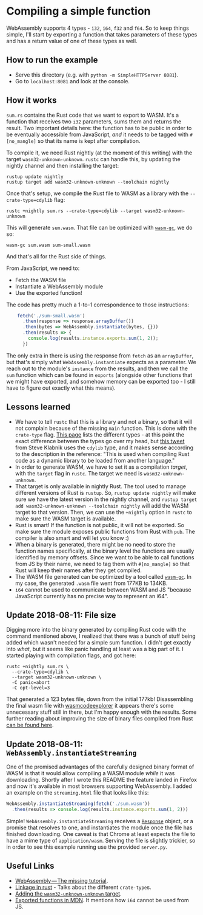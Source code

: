 # Compiling a simple function

WebAssembly supports 4 types - `i32`, `i64`, `f32` and `f64`. So to keep things simple,
I'll start by exporting a function that takes parameters of these types and has a return
value of one of these types as well.

## How to run the example
- Serve this directory (e.g. with `python -m SimpleHTTPServer 8081`).
- Go to `localhost:8081` and look at the console.

## How it works

`sum.rs` contains the Rust code that we want to export to WASM. It's a function that receives
two `i32` parameters, sums them and returns the result. Two important details here: the function
has to be public in order to be eventually accessible from JavaScript, _and_ it needs to be
tagged with `#[no_mangle]` so that its name is kept after compilation.

To compile it, we need Rust nightly (at the moment of this writing) with the target
`wasm32-unknown-unknown`. `rustc` can handle this, by updating the nightly channel and
then installing the target:

```
rustup update nightly
rustup target add wasm32-unknown-unknown --toolchain nightly
```

Once that's setup, we compile the Rust file to WASM as a library with the
`--crate-type=cdylib` flag:

```
rustc +nightly sum.rs --crate-type=cdylib --target wasm32-unknown-unknown
```

This will generate `sum.wasm`. That file can be optimized with
[`wasm-gc`](https://github.com/alexcrichton/wasm-gc), we do so:

```
wasm-gc sum.wasm sum-small.wasm
```

And that's all for the Rust side of things.

From JavaScript, we need to:

- Fetch the WASM file
- Instantiate a WebAssembly module
- Use the exported function!

The code has pretty much a 1-to-1 correspondence to those instructions:

```js
    fetch('./sum-small.wasm')
      .then(response => response.arrayBuffer())
      .then(bytes => WebAssembly.instantiate(bytes, {}))
      .then(results => {
        console.log(results.instance.exports.sum(1, 2));
      })
```

The only extra in there is using the response from `fetch` as an `arrayBuffer`, but that's
simply what `WebAssembly.instantiate` expects as a parameter. We reach out to the module's
`instance` from the results, and then we call the `sum` function which can be found in
`exports` (alongside other functions that we might have exported, and somehow memory can
be exported too - I still have to figure out exactly what this means).

## Lessons learned

- We have to tell `rustc` that this is a library and not a binary, so that it will not
  complain because of the missing `main` function. This is done with the `crate-type` flag.
  [This page](https://doc.rust-lang.org/reference/linkage.html) lists the different types -
  at this point the exact difference between the types go over my head, but
  [this tweet](https://twitter.com/steveklabnik/status/934769437974069248) from Steve Klabnik
  uses the `cdylib` type, and it makes sense according to the description in the reference:
  "This is used when compiling Rust code as a dynamic library to be loaded from another
  language."
- In order to generate WASM, we have to set it as a compilation _target_, with the `target`
  flag in `rustc`. The target we need is `wasm32-unknown-unknown`.
- That target is only available in nightly Rust. The tool used to manage different versions
  of Rust is `rustup`. So, `rustup update nightly` will make sure we have the latest version
  in the nightly channel, and `rustup target add wasm32-unknown-unknown --toolchain nightly`
  will add the WASM target to that version. Then, we can use the `+nightly` option in `rustc`
  to make sure the WASM target is available.
- Rust is smart! If the function is not public, it will not be exported. So make sure the
  module exposes public functions from Rust with `pub`. The compiler is also smart and will
  let you know :)
- When a binary is generated, there might be no need to store the function names specifically,
  at the binary level the functions are usually identified by memory offsets. Since we want to
  be able to call functions from JS by their name, we need to tag them with `#[no_mangle]` so
  that Rust will keep their names after they get compiled.
- The WASM file generated can be optimized by a tool called
  [`wasm-gc`](https://github.com/alexcrichton/wasm-gc). In my case, the generated `.wasm` file
  went from 177KB to 134KB.
- `i64` cannot be used to communicate between WASM and JS "because JavaScript currently has no
  precise way to represent an i64".

## Update 2018-08-11: File size

Digging more into the binary generated by compiling Rust code with the command mentioned above,
I realized that there was a bunch of stuff being added which wasn't needed for a simple sum function.
I didn't get exactly into _what_, but it seems like panic handling at least was a big part of it.
I started playing with compilation flags, and got here:

```
rustc +nightly sum.rs \
  --crate-type=cdylib \
  --target wasm32-unknown-unknown \
  -C panic=abort
  -C opt-level=3
```

That generated a 123 bytes file, down from the initial 177kb! Disassembling the final wasm file with
[wasmcodeexplorer](https://wasdk.github.io/wasmcodeexplorer/) it appears there's some unnecessary stuff
still in there, but I'm happy enough with the results. Some further reading about improving the size
of binary files compiled from Rust [can be found here](https://kripken.github.io/blog/binaryen/2018/04/18/rust-emscripten.html).

## Update 2018-08-11: `WebAssembly.instantiateStreaming`

One of the promised advantages of the carefully designed binary format of WASM is that it would allow
compiling a WASM module _while_ it was downloading. Shortly after I wrote this README the feature
landed in Firefox and now it's available in most browsers supporting WebAssembly. I added an example
on the `streaming.html` file that looks like this:

```js
WebAssembly.instantiateStreaming(fetch('./sum.wasm'))
  .then(results => console.log(results.instance.exports.sum(1, 2)))
```

Simple! `WebAssembly.instantiateStreaming` receives a [`Response`](https://developer.mozilla.org/en-US/docs/Web/API/Response)
object, or a promise that resolves to one, and instantiates the module once the file has finished
downloading. One caveat is that Chrome at least expects the file to have a mime type of `application/wasm`.
Serving the file is slightly trickier, so in order to see this example running use the provided `server.py`.

## Useful Links

- [WebAssembly — The missing tutorial](https://medium.com/@MadsSejersen/webassembly-the-missing-tutorial-95f8580b08ba).
- [Linkage in rust](https://doc.rust-lang.org/reference/linkage.html) - Talks about the
  different `crate-type`s.
- [Adding the `wasm32-unknown-unknown` target](https://github.com/rust-lang/rust/pull/45905).
- [Exported functions in MDN](https://developer.mozilla.org/en-US/docs/WebAssembly/Exported_functions). It mentions how
  `i64` cannot be used from JS.
